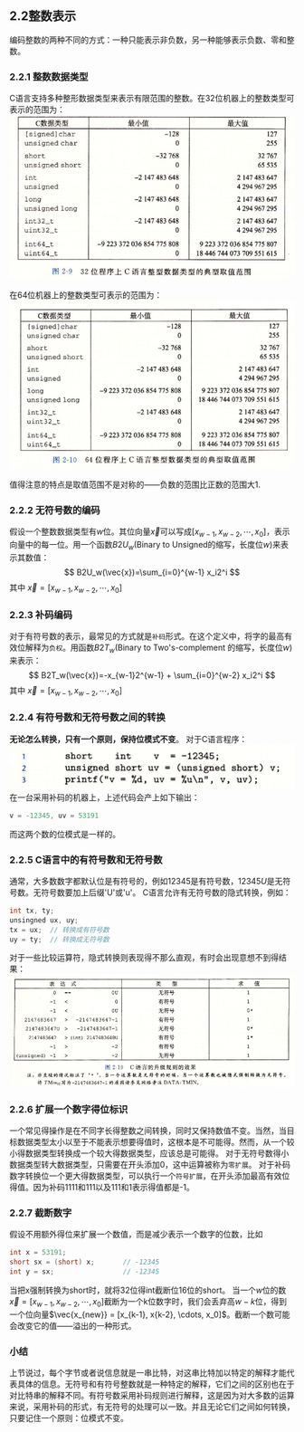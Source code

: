 ## 2.2整数表示
编码整数的两种不同的方式：一种只能表示非负数，另一种能够表示负数、零和整数。

### 2.2.1 整数数据类型
C语言支持多种整形数据类型来表示有限范围的整数。在32位机器上的整数类型可表示的范围为：
![](pic/2.1%20信息存储/32位C语言整数类型.png)

在64位机器上的整数类型可表示的范围为：
![](pic/2.1%20信息存储/64位C语言整数类型.png)

值得注意的特点是取值范围不是对称的——负数的范围比正数的范围大1.

### 2.2.2 无符号数的编码
假设一个整数数据类型有$w$位。其位向量$\vec{x}$可以写成$[x_{w-1}, x_{w - 2}, \cdots, x_0]$，表示向量中的每一位。用一个函数$B2U_w$(Binary to Unsigned的缩写，长度位$w$)来表示其数值：
$$
B2U_w(\vec{x})=\sum_{i=0}^{w-1} x_i2^i
$$
其中 $\vec{x}=[x_{w-1}, x_{w - 2}, \cdots, x_0]$

### 2.2.3 补码编码
对于有符号数的表示，最常见的方式就是`补码`形式。在这个定义中，将字的最高有效位解释为`负权`。用函数$B2T_w$(Binary to Two's-complement 的缩写，长度位$w$)来表示：
$$
B2T_w(\vec{x})=-x_{w-1}2^{w-1} + \sum_{i=0}^{w-2} x_i2^i
$$
其中 $\vec{x}=[x_{w-1}, x_{w - 2}, \cdots, x_0]$

### 2.2.4 有符号数和无符号数之间的转换
**无论怎么转换，只有一个原则，保持位模式不变**。
对于C语言程序：
![](pic/2.1%20信息存储/C语言强制转换.png)
在一台采用补码的机器上，上述代码会产上如下输出：
```c
v = -12345, uv = 53191
```
而这两个数的位模式是一样的。

### 2.2.5 C语言中的有符号数和无符号数
通常，大多数数字都默认位是有符号的，例如$12345$是有符号数，$12345U$是无符号数。无符号数要加上后缀'U'或'u'。
C语言允许有无符号数的隐式转换，例如：
```c
int tx, ty;
unsingned ux, uy;
tx = ux;  // 转换成有符号数
uy = ty;  // 转换成无符号数
```
对于一些比较运算符，隐式转换则表现得不那么直观，有时会出现意想不到得结果：
![](pic/2.1%20信息存储/比较运算符隐式转换.png)

### 2.2.6 扩展一个数字得位标识
一个常见得操作是在不同字长得整数之间转换，同时又保持数值不变。当然，当目标数据类型太小以至于不能表示想要得值时，这根本是不可能得。然而，从一个较小得数据类型转换成一个较大得数据类型，应该总是可能得。
对于无符号数得小数据类型转大数据类型，只需要在开头添加0，这中运算被称为`零扩展`。
对于补码数字转换位一个更大得数据类型，可以执行一个`符号扩展`，在开头添加最高有效位得值。因为补码1111和111以及111和1表示得值都是-1。

### 2.2.7 截断数字
假设不用额外得位来扩展一个数值，而是减少表示一个数字的位数，比如
```C
int x = 53191;
short sx = (short) x;       // -12345
int y = sx;                 // -12345
```
当把x强制转换为short时，就将32位得int截断位16位的short。
当一个$w$位的数$\vec{x}=[x_{w-1}, x_{w-2},\cdots, x_0]$截断为一个k位数字时，我们会丢弃高$w - k$位，得到一个位向量$\vec{x_{new}} = [x_{k-1}, x{k-2}, \cdots, x_0]$。截断一个数可能会改变它的值——溢出的一种形式。

### 小结
上节说过，每个字节或者说信息就是一串比特，对这串比特加以特定的解释才能代表具体的信息。无符号和有符号整数就是一种特定的解释，它们之间的区别也在于对比特串的解释不同。有符号数采用补码规则进行解释，这是因为对大多数的运算来说，采用补码的形式，有无符号的处理可以一致。并且无论它们之间如何转换，只要记住一个原则：位模式不变。